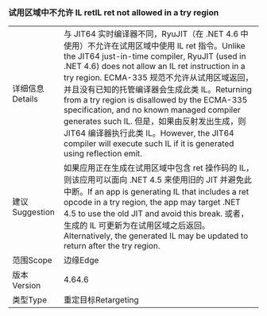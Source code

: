 ### <a name="il-ret-not-allowed-in-a-try-region"></a><span data-ttu-id="c09cf-101">试用区域中不允许 IL ret</span><span class="sxs-lookup"><span data-stu-id="c09cf-101">IL ret not allowed in a try region</span></span>

|   |   |
|---|---|
|<span data-ttu-id="c09cf-102">详细信息</span><span class="sxs-lookup"><span data-stu-id="c09cf-102">Details</span></span>|<span data-ttu-id="c09cf-103">与 JIT64 实时编译器不同，RyuJIT（在 .NET 4.6 中使用）不允许在试用区域中使用 IL ret 指令。</span><span class="sxs-lookup"><span data-stu-id="c09cf-103">Unlike the JIT64 just-in-time compiler, RyuJIT (used in .NET 4.6) does not allow an IL ret instruction in a try region.</span></span> <span data-ttu-id="c09cf-104">ECMA-335 规范不允许从试用区域返回，并且没有已知的托管编译器会生成此类 IL。</span><span class="sxs-lookup"><span data-stu-id="c09cf-104">Returning from a try region is disallowed by the ECMA-335 specification, and no known managed compiler generates such IL.</span></span> <span data-ttu-id="c09cf-105">但是，如果由反射发出生成，则 JIT64 编译器执行此类 IL。</span><span class="sxs-lookup"><span data-stu-id="c09cf-105">However, the JIT64 compiler will execute such IL if it is generated using reflection emit.</span></span>|
|<span data-ttu-id="c09cf-106">建议</span><span class="sxs-lookup"><span data-stu-id="c09cf-106">Suggestion</span></span>|<span data-ttu-id="c09cf-107">如果应用正在生成在试用区域中包含 ret 操作码的 IL，则该应用可以面向 .NET 4.5 来使用旧的 JIT 并避免此中断。</span><span class="sxs-lookup"><span data-stu-id="c09cf-107">If an app is generating IL that includes a ret opcode in a try region, the app may target .NET 4.5 to use the old JIT and avoid this break.</span></span> <span data-ttu-id="c09cf-108">或者，生成的 IL 可更新为在试用区域之后返回。</span><span class="sxs-lookup"><span data-stu-id="c09cf-108">Alternatively, the generated IL may be updated to return after the try region.</span></span>|
|<span data-ttu-id="c09cf-109">范围</span><span class="sxs-lookup"><span data-stu-id="c09cf-109">Scope</span></span>|<span data-ttu-id="c09cf-110">边缘</span><span class="sxs-lookup"><span data-stu-id="c09cf-110">Edge</span></span>|
|<span data-ttu-id="c09cf-111">版本</span><span class="sxs-lookup"><span data-stu-id="c09cf-111">Version</span></span>|<span data-ttu-id="c09cf-112">4.6</span><span class="sxs-lookup"><span data-stu-id="c09cf-112">4.6</span></span>|
|<span data-ttu-id="c09cf-113">类型</span><span class="sxs-lookup"><span data-stu-id="c09cf-113">Type</span></span>|<span data-ttu-id="c09cf-114">重定目标</span><span class="sxs-lookup"><span data-stu-id="c09cf-114">Retargeting</span></span>|

